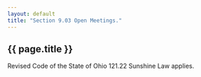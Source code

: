 ```yaml
---
layout: default 
title: "Section 9.03 Open Meetings."
---
```


{{ page.title }}
----------------

Revised Code of the State of Ohio 121.22 Sunshine Law applies.
